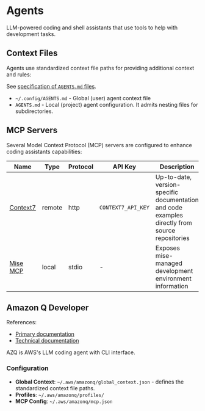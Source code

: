 # Agents

LLM-powered coding and shell assistants that use tools to help with development
tasks.

## Context Files

Agents use standardized context file paths for providing additional context and
rules:

See [specification of `AGENTS.md` files](https://agents.md).

- `~/.config/AGENTS.md` - Global (user) agent context file
- `AGENTS.md` - Local (project) agent configuration. It admits nesting files
for subdirectories.

## MCP Servers

Several Model Context Protocol (MCP)
servers are configured to enhance coding assistants capabilities:

| Name | Type | Protocol | API Key | Description |
|------|------|----------|---------|-------------|
| [Context7](https://context7.com) | remote | http | `CONTEXT7_API_KEY` | Up-to-date, version-specific documentation and code examples directly from source repositories |
| [Mise MCP](https://mise.jdx.dev/mcp.html) | local | stdio | - | Exposes mise-managed development environment information |

## Amazon Q Developer

References:

- [Primary documentation](https://docs.aws.amazon.com/amazonq/latest/qdeveloper-ug/command-line.html)
- [Technical documentation](https://aws.github.io/amazon-q-developer-cli/)

AZQ is AWS's LLM coding agent with CLI interface.

### Configuration

- **Global Context**: `~/.aws/amazonq/global_context.json` - defines the
standardized context file paths.
- **Profiles**: `~/.aws/amazonq/profiles/`
- **MCP Config**: `~/.aws/amazonq/mcp.json`
